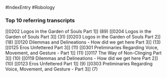 #IndexEntry #Robology

### Top 10 referring transcripts
[[0202 Logos in the Garden of Souls Part 1]] (89)
[[0204 Logos in the Garden of Souls Part 3]] (31)
[[0203 Logos in the Garden of Souls Part 2]] (18)
[[0120 Dilemmas and Delineations - How did we get here Part 3]] (13)
[[0125 Eros Unfettered Part 3]] (11)
[[0301 Preliminaries Regarding Voice, Movement, and Gesture - Part 1]] (11)
[[0117 The Way of Non-Clinging Part 3]] (10)
[[0119 Dilemmas and Delineations - How did we get here Part 2]] (10)
[[0123 Eros Unfettered Part 1]] (9)
[[0303 Preliminaries Regarding Voice, Movement, and Gesture - Part 3]] (7)


